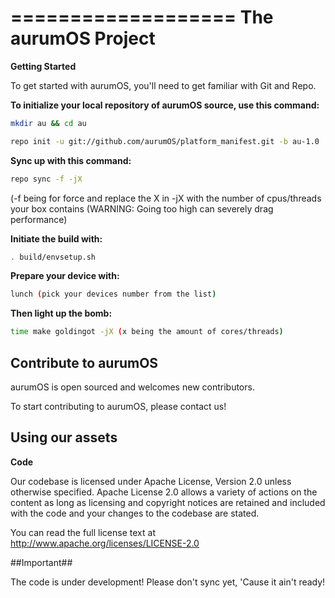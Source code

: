 ===================
The aurumOS Project
===================

**Getting Started**

To get started with aurumOS, you'll need to get familiar with Git and Repo.

**To initialize your local repository of aurumOS source, use this command:**
```bash
mkdir au && cd au
```

```bash
repo init -u git://github.com/aurumOS/platform_manifest.git -b au-1.0
```

**Sync up with this command:**
```bash
repo sync -f -jX 
```
(-f being for force and replace the X in -jX with the number of cpus/threads your box contains (WARNING: Going too high can severely drag performance)

**Initiate the build with:**
```bash
. build/envsetup.sh
```
**Prepare your device with:**
```bash
lunch (pick your devices number from the list)
```
**Then light up the bomb:**
```bash
time make goldingot -jX (x being the amount of cores/threads)
```
## Contribute to aurumOS ## 
aurumOS is open sourced and welcomes new contributors.

To start contributing to aurumOS, please contact us!

## Using our assets ##

**Code**

Our codebase is licensed under Apache License, Version 2.0 unless otherwise specified. Apache License 2.0 allows a variety of actions on the content as long as licensing and copyright notices are retained and included with the code and your changes to the codebase are stated.

You can read the full license text at http://www.apache.org/licenses/LICENSE-2.0




##Important##

The code is under development! Please don't sync yet, 'Cause it ain't ready!

